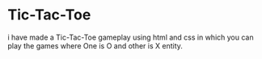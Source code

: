 # Tic-Tac-Toe
i have made a Tic-Tac-Toe gameplay using html and css in which you can play the games where One is O and other is X entity. 
